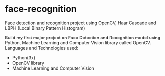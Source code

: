 # face-recognition
Face detection and recognition project using OpenCV, Haar Cascade and LBPH (Local Binary Pattern Histogram)


Build my first major project on Face Detection and Recognition model using Python, Machine Learning and Computer Vision library called OpenCV.
Languages and Technologies used:

* Python(3x)
* OpenCV library
* Machine Learning and Computer Vision
